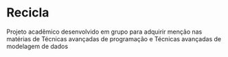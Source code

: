# Recicla
Projeto acadêmico desenvolvido em grupo para adquirir menção nas matérias de Técnicas avançadas de programação e Técnicas avançadas de modelagem de dados 
